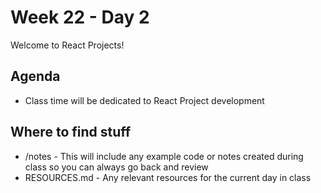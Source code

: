 # Week 22 - Day 2

Welcome to React Projects!

## Agenda

- Class time will be dedicated to React Project development

## Where to find stuff
- /notes - This will include any example code or notes created during class so you can always go back and review
- RESOURCES.md - Any relevant resources for the current day in class

